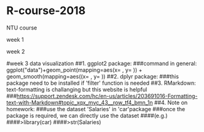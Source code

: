 # R-course-2018
NTU course

week 1

week 2


#week 3 data visualization
##1. ggplot2 package: 
###command in general: ggplot("data")+geom_point(mapping=aes(x= , y= )) + geom_smooth(mapping=aes((x= , y= )) 
##2. dplyr package:
###this package need to be installed if 'filter' function is needed
##3. RMarkdown: text-formatting is challanging but this website is helpful 
###https://support.zendesk.com/hc/en-us/articles/203691016-Formatting-text-with-Markdown#topic_xqx_mvc_43__row_tf4_bmn_1n
##4. Note on homework:
###use the dataset 'Salaries' in 'car'package
###once the package is required, we can directly use the dataset
####(e.g.)
####>library(car)
####>str(Salaries)
